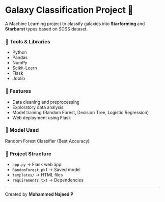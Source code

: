 # Galaxy Classification Project 🌌

A Machine Learning project to classify galaxies into **Starforming** and **Starburst** types based on SDSS dataset.

### 🔧 Tools & Libraries
- Python
- Pandas
- NumPy
- Scikit-Learn
- Flask
- Joblib

### 🚀 Features
- Data cleaning and preprocessing
- Exploratory data analysis
- Model training (Random Forest, Decision Tree, Logistic Regression)
- Web deployment using Flask

### 🧠 Model Used
Random Forest Classifier (Best Accuracy)

### 📁 Project Structure
- `app.py` → Flask web app
- `RandomForest.pkl` → Saved model
- `templates/` → HTML files
- `requirements.txt` → Dependencies

---
Created by **Muhammed Najeed P**

